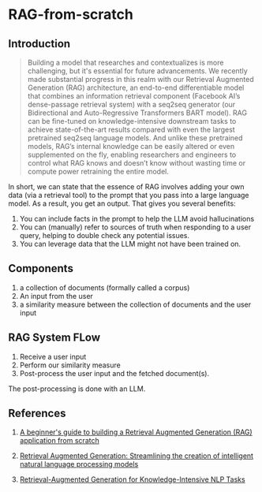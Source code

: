 # RAG-from-scratch

## Introduction

> Building a model that researches and contextualizes is more challenging, but it's essential for future advancements. We recently made substantial progress in this realm with our Retrieval Augmented Generation (RAG) architecture, an end-to-end differentiable model that combines an information retrieval component (Facebook AI’s dense-passage retrieval system) with a seq2seq generator (our Bidirectional and Auto-Regressive Transformers BART model). RAG can be fine-tuned on knowledge-intensive downstream tasks to achieve state-of-the-art results compared with even the largest pretrained seq2seq language models. And unlike these pretrained models, RAG’s internal knowledge can be easily altered or even supplemented on the fly, enabling researchers and engineers to control what RAG knows and doesn’t know without wasting time or compute power retraining the entire model.

In short, we can state that the essence of RAG involves adding your own data (via a retrieval tool) to the prompt that you pass into a large language model. As a result, you get an output. That gives you several benefits:

1. You can include facts in the prompt to help the LLM avoid hallucinations
2. You can (manually) refer to sources of truth when responding to a user query, helping to double check any potential issues.
3. You can leverage data that the LLM might not have been trained on.

## Components

1. a collection of documents (formally called a corpus)
2. An input from the user
3. a similarity measure between the collection of documents and the user input

## RAG System FLow

1. Receive a user input
2. Perform our similarity measure
3. Post-process the user input and the fetched document(s).

The post-processing is done with an LLM.



## References

1. [A beginner's guide to building a Retrieval Augmented Generation (RAG) application from scratch](https://learnbybuilding.ai/tutorials/rag-from-scratch)

2. [Retrieval Augmented Generation: Streamlining the creation of intelligent natural language processing models](https://ai.meta.com/blog/retrieval-augmented-generation-streamlining-the-creation-of-intelligent-natural-language-processing-models/)

3. [Retrieval-Augmented Generation for Knowledge-Intensive NLP Tasks](https://arxiv.org/abs/2005.11401)